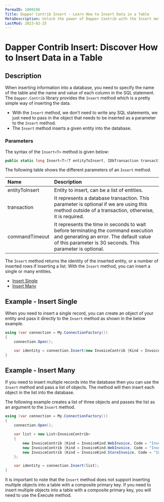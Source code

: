 ```yaml
---
PermaID: 1000196
Title: Dapper Contrib Insert - Learn How to Insert Data in a Table
MetaDescription: Unlock the power of Dapper Contrib with the Insert method to insert data in a table. Learn how to use the simplest way to insert rows in a database table without writing any SQL.
LastMod: 2023-02-25
---
```


# Dapper Contrib Insert: Discover How to Insert Data in a Table

## Description

When inserting information into a database, you need to specify the name of the table and the name and value of each column in the SQL statement. The `Dapper.Contrib` library provides the `Insert` method which is a pretty simple way of inserting the data. 

 - With the `Insert` method, we don't need to write any SQL statements, we just need to pass in the object that needs to be inserted as a parameter to the `Insert` method.
 - The `Insert` method inserts a given entity into the database. 

### Parameters

The syntax of the `Insert<T>` method is given below:

```csharp
public static long Insert<T>(T entityToInsert, IDbTransaction transaction = null, int? commandTimeout = null)
```
The following table shows the different parameters of an `Insert` method.

| Name | Description |
| :--- | :---------- |
| entityToInsert | Entity to insert, can be a list of entities. |
| transaction    | It represents a database transaction. This parameter is optional if we are using this method outside of a transaction, otherwise, it is required. |
| commandTimeout | It represents the time in seconds to wait before terminating the command execution and generating an error. The default value of this parameter is 30 seconds. This parameter is optional. |

The `Insert` method returns the identity of the inserted entity, or a number of inserted rows if inserting a list. With the `Insert` method, you can insert a single or many entities.

- [Insert Single](#example---insert-single)
- [Insert Many](#example---insert-single)

## Example - Insert Single

When you need to insert a single record, you can create an object of your entity and pass it directly to the `Insert` method as shown in the below example.

```csharp
using (var connection = My.ConnectionFactory())
{
    connection.Open();

    var identity = connection.Insert(new InvoiceContrib {Kind = InvoiceKind.WebInvoice, Code = "Insert_Single_1"});
}
```

## Example - Insert Many

If you need to insert multiple records into the database then you can use the `Insert` method and pass a list of objects. The method will then insert each object in the list into the database.

The following example creates a list of three objects and passes the list as an argument to the `Insert` method.

```csharp
using (var connection = My.ConnectionFactory())
{
    connection.Open();

    var list = new List<InvoiceContrib>
    {
        new InvoiceContrib {Kind = InvoiceKind.WebInvoice, Code = "Insert_Many_1"},
        new InvoiceContrib {Kind = InvoiceKind.WebInvoice, Code = "Insert_Many_2"},
        new InvoiceContrib {Kind = InvoiceKind.StoreInvoice, Code = "Insert_Many_3"}
    };

    var identity = connection.Insert(list);
}
```

It is important to note that the `Insert` method does not support inserting multiple objects into a table with a composite primary key. If you need to insert multiple objects into a table with a composite primary key, you will need to use the Execute method.
